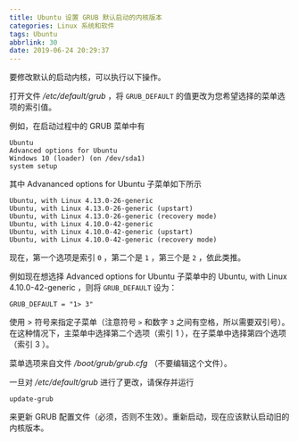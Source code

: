 ```yaml
---
title: Ubuntu 设置 GRUB 默认启动的内核版本
categories: Linux 系统和软件
tags: Ubuntu
abbrlink: 30
date: 2019-06-24 20:29:37
---
```

要修改默认的启动内核，可以执行以下操作。

打开文件 */etc/default/grub* ，将 `GRUB_DEFAULT` 的值更改为您希望选择的菜单选项的索引值。

例如，在启动过程中的 GRUB 菜单中有

```
Ubuntu
Advanced options for Ubuntu
Windows 10 (loader) (on /dev/sda1)
system setup
```

其中 Advananced options for Ubuntu 子菜单如下所示

```
Ubuntu, with Linux 4.13.0-26-generic
Ubuntu, with Linux 4.13.0-26-generic (upstart)
Ubuntu, with Linux 4.13.0-26-generic (recovery mode)
Ubuntu, with Linux 4.10.0-42-generic
Ubuntu, with Linux 4.10.0-42-generic (upstart)
Ubuntu, with Linux 4.10.0-42-generic (recovery mode)
```

现在，第一个选项是索引 `0` ，第二个是 `1` ，第三个是 `2` ，依此类推。

例如现在想选择 Advanced options for Ubuntu 子菜单中的 Ubuntu, with Linux 4.10.0-42-generic ，则将 `GRUB_DEFAULT` 设为：

```
GRUB_DEFAULT = "1> 3"
```

使用 > 符号来指定子菜单（注意符号 `>` 和数字 `3` 之间有空格，所以需要双引号）。在这种情况下，主菜单中选择第二个选项（索引 1 ），在子菜单中选择第四个选项（索引 3 ）。

菜单选项来自文件 */boot/grub/grub.cfg* （不要编辑这个文件）。

一旦对 */etc/default/grub* 进行了更改，请保存并运行

```
update-grub
```

来更新 GRUB 配置文件（必须，否则不生效）。重新启动，现在应该默认启动旧的内核版本。

